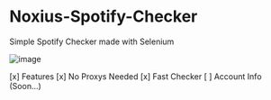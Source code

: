 # Noxius-Spotify-Checker
Simple Spotify Checker made with Selenium

![image](https://github.com/rotomicora/Noxius-Spotify-Checker/assets/48841069/9dea2e3b-8062-4fb6-83fc-4f8f8f84b94c)

[x] Features
  [x] No Proxys Needed
  [x] Fast Checker
  [ ] Account Info (Soon...)

